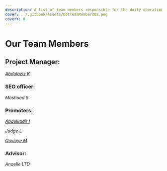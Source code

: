 ```yaml
---
description: A list of team members responsible for the daily operations of Dot.alert().
cover: ../.gitbook/assets/DotTeamMembers02.png
coverY: 0
---
```


# Our Team Members

## Project Manager:

[_Abdulaziz K_](https://twitter.com/akdatti94)



### SEO officer:

_Moshood S_



### Promoters:

[_Abdulkadir I_](https://twitter.com/Gambo00004)

[_Judge L_](https://twitter.com/Grizz375)

[_Onyinye M_](https://twitter.com/ynnx\_\_\_)



### Advisor:

_Anaelle LTD_

